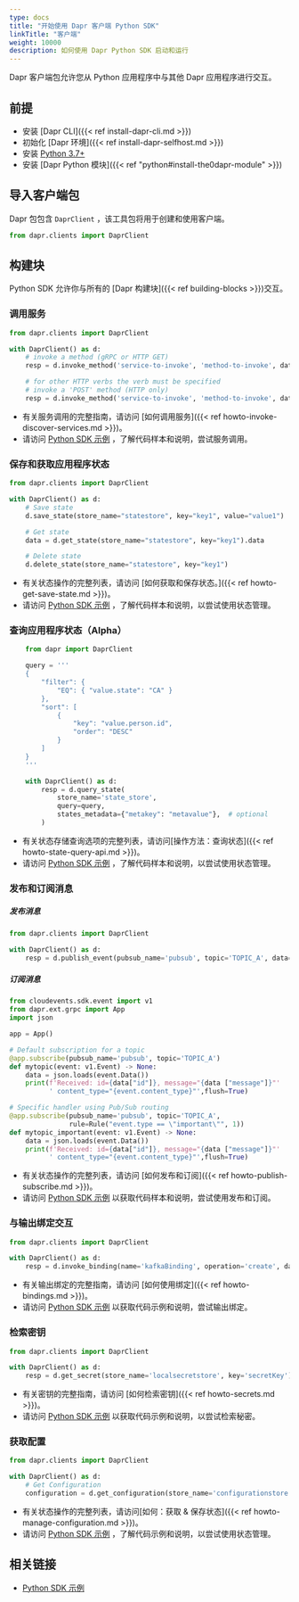 ```yaml
---
type: docs
title: "开始使用 Dapr 客户端 Python SDK"
linkTitle: "客户端"
weight: 10000
description: 如何使用 Dapr Python SDK 启动和运行
---
```


Dapr 客户端包允许您从 Python 应用程序中与其他 Dapr 应用程序进行交互。

## 前提

- 安装 [Dapr CLI]({{< ref install-dapr-cli.md >}})
- 初始化 [Dapr 环境]({{< ref install-dapr-selfhost.md >}})
- 安装 [Python 3.7+](https://www.python.org/downloads/)
- 安装 [Dapr Python 模块]({{< ref "python#install-the0dapr-module" >}})

## 导入客户端包

Dapr 包包含 `DaprClient` ，该工具包将用于创建和使用客户端。

```python
from dapr.clients import DaprClient
```

## 构建块

Python SDK 允许你与所有的 [Dapr 构建块]({{< ref building-blocks >}})交互。

### 调用服务

```python 
from dapr.clients import DaprClient

with DaprClient() as d:
    # invoke a method (gRPC or HTTP GET)    
    resp = d.invoke_method('service-to-invoke', 'method-to-invoke', data='{"message":"Hello World"}')

    # for other HTTP verbs the verb must be specified
    # invoke a 'POST' method (HTTP only)    
    resp = d.invoke_method('service-to-invoke', 'method-to-invoke', data='{"id":"100", "FirstName":"Value", "LastName":"Value"}', http_verb='post')
```

- 有关服务调用的完整指南，请访问 [如何调用服务]({{< ref howto-invoke-discover-services.md >}})。
- 请访问 [Python SDK 示例](https://github.com/dapr/python-sdk/tree/master/examples/invoke-simple) ，了解代码样本和说明，尝试服务调用。

### 保存和获取应用程序状态

```python
from dapr.clients import DaprClient

with DaprClient() as d:
    # Save state
    d.save_state(store_name="statestore", key="key1", value="value1")

    # Get state
    data = d.get_state(store_name="statestore", key="key1").data

    # Delete state
    d.delete_state(store_name="statestore", key="key1")
```

- 有关状态操作的完整列表，请访问 [如何获取和保存状态。]({{< ref howto-get-save-state.md >}})。
- 请访问 [Python SDK 示例](https://github.com/dapr/python-sdk/tree/master/examples/state_store) ，了解代码样本和说明，以尝试使用状态管理。

### 查询应用程序状态（Alpha）

```python
    from dapr import DaprClient

    query = '''
    {
        "filter": {
            "EQ": { "value.state": "CA" }
        },
        "sort": [
            {
                "key": "value.person.id",
                "order": "DESC"
            }
        ]
    }
    '''

    with DaprClient() as d:
        resp = d.query_state(
            store_name='state_store',
            query=query,
            states_metadata={"metakey": "metavalue"},  # optional
        )
```

- 有关状态存储查询选项的完整列表，请访问[操作方法：查询状态]({{< ref howto-state-query-api.md >}})。
- 请访问 [Python SDK 示例](https://github.com/dapr/python-sdk/tree/master/examples/state_store_query) ，了解代码样本和说明，以尝试使用状态管理。

### 发布和订阅消息

##### 发布消息

```python
from dapr.clients import DaprClient

with DaprClient() as d:
    resp = d.publish_event(pubsub_name='pubsub', topic='TOPIC_A', data='{"message":"Hello World"}')
```

##### 订阅消息

```python
from cloudevents.sdk.event import v1
from dapr.ext.grpc import App
import json

app = App()

# Default subscription for a topic
@app.subscribe(pubsub_name='pubsub', topic='TOPIC_A')
def mytopic(event: v1.Event) -> None:
    data = json.loads(event.Data())
    print(f'Received: id={data["id"]}, message="{data ["message"]}"' 
          ' content_type="{event.content_type}"',flush=True)

# Specific handler using Pub/Sub routing
@app.subscribe(pubsub_name='pubsub', topic='TOPIC_A',
               rule=Rule("event.type == \"important\"", 1))
def mytopic_important(event: v1.Event) -> None:
    data = json.loads(event.Data())
    print(f'Received: id={data["id"]}, message="{data ["message"]}"' 
          ' content_type="{event.content_type}"',flush=True)
```

- 有关状态操作的完整列表，请访问 [如何发布和订阅]({{< ref howto-publish-subscribe.md >}})。
- 请访问 [Python SDK 示例](https://github.com/dapr/python-sdk/tree/master/examples/pubsub-simple) 以获取代码样本和说明，尝试使用发布和订阅。

### 与输出绑定交互

```python
from dapr.clients import DaprClient

with DaprClient() as d:
    resp = d.invoke_binding(name='kafkaBinding', operation='create', data='{"message":"Hello World"}')
```

- 有关输出绑定的完整指南，请访问 [如何使用绑定]({{< ref howto-bindings.md >}})。
- 请访问 [Python SDK 示例](https://github.com/dapr/python-sdk/tree/master/examples/invoke-binding) 以获取代码示例和说明，尝试输出绑定。

### 检索密钥

```python
from dapr.clients import DaprClient

with DaprClient() as d:
    resp = d.get_secret(store_name='localsecretstore', key='secretKey')
```

- 有关密钥的完整指南，请访问 [如何检索密钥]({{< ref howto-secrets.md >}})。
- 请访问 [Python SDK 示例](https://github.com/dapr/python-sdk/tree/master/examples/secret_store) 以获取代码示例和说明，以尝试检索秘密。

### 获取配置

```python
from dapr.clients import DaprClient

with DaprClient() as d:
    # Get Configuration
    configuration = d.get_configuration(store_name='configurationstore', keys=['orderId'], config_metadata={})
```

- 有关状态操作的完整列表，请访问[如何：获取 & 保存状态]({{< ref howto-manage-configuration.md >}})。
- 请访问 [Python SDK 示例](https://github.com/dapr/python-sdk/tree/master/examples/configuration) ，了解代码示例和说明，以尝试使用状态管理。

## 相关链接
- [Python SDK 示例](https://github.com/dapr/python-sdk/tree/master/examples)